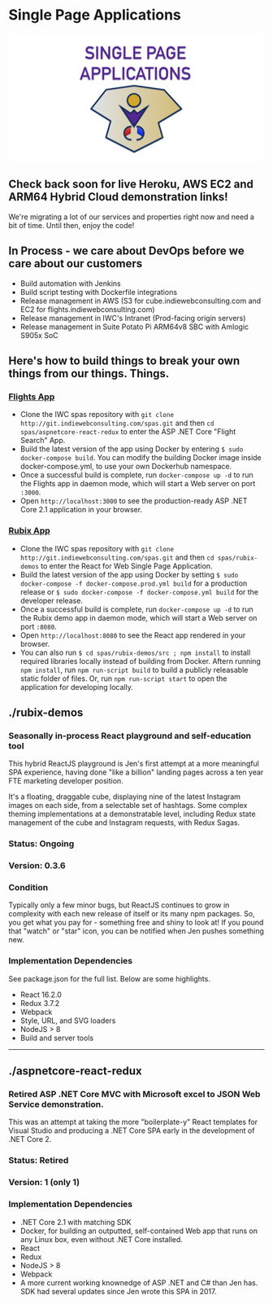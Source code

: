 # Single Page Applications

![Single Page Applications](583A2B8D-8622-4E2E-A03D-F5DF6C7268E8.png)

## Check back soon for live Heroku, AWS EC2 and ARM64 Hybrid Cloud demonstration links!
We're migrating a lot of our services and properties right now and need a bit of time. Until then, enjoy the code!

## In Process - we care about DevOps before we care about our customers
- Build automation with Jenkins
- Build script testing with Dockerfile integrations
- Release management in AWS (S3 for cube.indiewebconsulting.com and EC2 for flights.indiewebconsulting.com)
- Release management in IWC's Intranet (Prod-facing origin servers)
- Release management in Suite Potato Pi ARM64v8 SBC with Amlogic S905x SoC

## Here's how to build things to break your own things from our things. Things.

### [Flights App](https://github.com/indiewebconsulting/spas/tree/master/aspnetcore-react-redux)
- Clone the IWC spas repository with `git clone http://git.indiewebconsulting.com/spas.git` and then `cd spas/aspnetcore-react-redux` to enter the ASP .NET Core "Flight Search" App.
- Build the latest version of the app using Docker by entering `$ sudo docker-compose build`. You can modify the building Docker image inside docker-compose.yml, to use your own Dockerhub namespace.
- Once a successful build is complete, run `docker-compose up -d` to run the Flights app in daemon mode, which will start a Web server on port `:3000`.
- Open `http://localhost:3000` to see the production-ready ASP .NET Core 2.1 application in your browser.

### [Rubix App](https://github.com/indiewebconsulting/spas/tree/master/rubix-demos)
- Clone the IWC spas repository with `git clone http://git.indiewebconsulting.com/spas.git` and then `cd spas/rubix-demos` to enter the React for Web Single Page Application.
- Build the latest version of the app using Docker by setting `$ sudo docker-compose -f docker-compose.prod.yml build` for a production release or `$ sudo docker-compose -f docker-compose.yml build` for the developer release.
- Once a successful build is complete, run `docker-compose up -d` to run the Rubix demo app in daemon mode, which will start a Web server on port `:8080`.
- Open `http://localhost:8080` to see the React app rendered in your browser.
- You can also run `$ cd spas/rubix-demos/src ; npm install` to install required libraries locally instead of building from Docker. Aftern running `npm install`, run `npm run-script build` to build a publicly releasable static folder of files. Or, run `npm run-script start` to open the application for developing locally.

## ./rubix-demos
### Seasonally in-process React playground and self-education tool
This hybrid ReactJS playground is Jen's first attempt at a more meaningful SPA experience, having done "like a billion" landing pages across a ten year FTE marketing developer position.

It's a floating, draggable cube, displaying nine of the latest Instagram images on each side, from a selectable set of hashtags. Some complex theming implementations at a demonstratable level, including Redux state management of the cube and Instagram requests, with Redux Sagas.

### Status: Ongoing
### Version: 0.3.6
### Condition
Typically only a few minor bugs, but ReactJS continues to grow in complexity with each new release of itself or its many npm packages.  So, you get what you pay for - something free and shiny to look at! If you pound that "watch" or "star" icon, you can be notified when Jen pushes something new. 

### Implementation Dependencies
See package.json for the full list. Below are some highlights.
- React 16.2.0
- Redux 3.7.2
- Webpack
- Style, URL, and SVG loaders
- NodeJS > 8
- Build and server tools 

---

## ./aspnetcore-react-redux
### Retired ASP .NET Core MVC with Microsoft excel to JSON Web Service demonstration.
This was an attempt at taking the more "boilerplate-y" React templates for Visual Studio and producing a .NET Core SPA early in the development of .NET Core 2.

### Status: Retired
### Version: 1 (only 1)

### Implementation Dependencies
- .NET Core 2.1 with matching SDK
- Docker, for building an outputted, self-contained Web app that runs on any Linux box, even without .NET Core installed.
- React
- Redux
- NodeJS > 8
- Webpack
- A more current working knownedge of ASP .NET and C# than Jen has. SDK had several updates since Jen wrote this SPA in 2017.




